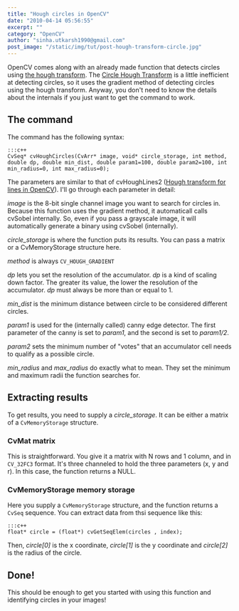 ```yaml
---
title: "Hough circles in OpenCV"
date: "2010-04-14 05:56:55"
excerpt: ""
category: "OpenCV"
author: "sinha.utkarsh1990@gmail.com"
post_image: "/static/img/tut/post-hough-transform-circle.jpg"
---
```

OpenCV comes along with an already made function that detects circles using [the hough transform](/tutorials/the-hough-transform-basics/). The [Circle Hough Transform](/tutorials/circle-hough-transform/) is a little inefficient at detecting circles, so it uses the gradient method of detecting circles using the hough transform. Anyway, you don't need to know the details about the internals if you just want to get the command to work. 

## The command

The command has the following syntax: 
    
    :::c++
    CvSeq* cvHoughCircles(CvArr* image, void* circle_storage, int method, double dp, double min_dist, double param1=100, double param2=100, int min_radius=0, int max_radius=0);
    

The parameters are similar to that of cvHoughLines2 ([Hough transform for lines in OpenCV](/tutorials/hough-transform-in-opencv/)). I'll go through each parameter in detail:

_image_ is the 8-bit single channel image you want to search for circles in. Because this function uses the gradient method, it automaticall calls cvSobel internally. So, even if you pass a grayscale image, it will automatically generate a binary using cvSobel (internally). 

_circle_storage_ is where the function puts its results. You can pass a matrix or a CvMemoryStorage structure here.

_method_ is always `CV_HOUGH_GRADIENT`

_dp_ lets you set the resolution of the accumulator. _dp_ is a kind of scaling down factor. The greater its value, the lower the resolution of the accumulator. _dp_ must always be more than or equal to 1.

_min_dist_ is the minimum distance between circle to be considered different circles.

_param1_ is used for the (internally called) canny edge detector. The first parameter of the canny is set to _param1_, and the second is set to _param1/2_.

_param2_ sets the minimum number of "votes" that an accumulator cell needs to qualify as a possible circle.

_min_radius_ and _max_radius_ do exactly what to mean. They set the minimum and maximum radii the function searches for. 

## Extracting results

To get results, you need to supply a _circle_storage_. It can be either a matrix of a `CvMemoryStorage` structure. 

### CvMat matrix

This is straightforward. You give it a matrix with N rows and 1 column, and in `CV_32FC3` format. It's three channeled to hold the three parameters (x, y and r). In this case, the function returns a NULL.

### CvMemoryStorage memory storage

Here you supply a `CvMemoryStorage` structure, and the function returns a `CvSeq` sequence. You can extract data from thsi sequence like this:

    :::c++
    float* circle = (float*) cvGetSeqElem(circles , index);

Then, _circle[0]_ is the x coordinate, _circle[1]_ is the y coordinate and _circle[2]_ is the radius of the circle. 

## Done!

This should be enough to get you started with using this function and identifying circles in your images!
